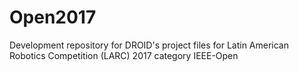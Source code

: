 # Open2017
Development repository for DROID's project files for Latin American Robotics Competition (LARC) 2017 category IEEE-Open
